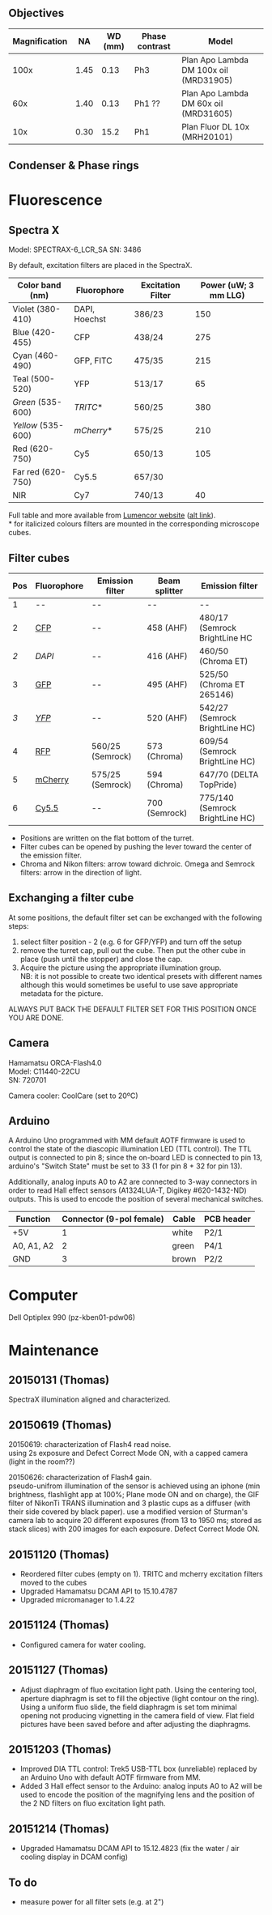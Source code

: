 
## Objectives

Magnification | NA    | WD (mm) | Phase contrast | Model
--------------|-------|---------|----------------|------
100x          | 1.45  | 0.13    | Ph3            | Plan Apo Lambda DM 100x oil (MRD31905)
60x           | 1.40  | 0.13    | Ph1 ??         | Plan Apo Lambda DM 60x oil (MRD31605)
10x           | 0.30  | 15.2    | Ph1            | Plan Fluor DL 10x (MRH20101)


## Condenser & Phase rings


# Fluorescence

## Spectra X

Model: SPECTRAX-6_LCR_SA
SN: 3486

By default, excitation filters are placed in the SpectraX.

Color band (nm)   | Fluorophore	    | Excitation Filter	| Power (uW; 3 mm LLG)
------------------|-----------------|-------------------|---------------------
Violet (380-410)	| DAPI, Hoechst	  | 386/23            | 150	
Blue (420-455)	  | CFP             |	438/24            | 275	
Cyan (460-490)	  | GFP, FITC	      | 475/35            | 215	
Teal (500-520)	  | YFP	            | 513/17            | 65	
*Green* (535-600) | *TRITC*&#42;    | 560/25  	        | 380	
*Yellow* (535-600)| *mCherry*&#42;  | 575/25	          | 210
Red (620-750)	    | Cy5             | 650/13	          | 105	
Far red (620-750)	| Cy5.5           | 657/30	          | 	
NIR	              | Cy7	            | 740/13	          | 40

Full table and more available from [Lumencor website](http://www.lumencor.com/docs/Power%20&%20Intensity%20Levels%202.28.11.pdf) ([alt link](http://lumencor.com/wp-content/uploads/2012/06/SPECTRA-P-I-06-12.pdf)). \
&#42; for italicized colours filters are mounted in the corresponding microscope cubes.


## Filter cubes

Pos | Fluorophore                      | Emission filter    | Beam splitter | Emission filter
----|----------------------------------|--------------------|---------------|----------------
1   | --                               | --                 | --            | --
2   | [CFP](http://tiny.cc/ksnu5x)     | --                 | 458 (AHF)     | 480/17 (Semrock BrightLine HC
*2* | *DAPI*                           | --                 | 416 (AHF)     | 460/50 (Chroma ET)
3   | [GFP](http://tiny.cc/6dvkzx)     | --                 | 495 (AHF)     | 525/50 (Chroma ET 265146)
*3* | [*YFP*](http://tiny.cc/8evkzx)   | --                 | 520 (AHF)     | 542/27 (Semrock BrightLine HC)
4   | [RFP](http://tiny.cc/t9ukzx)     | 560/25 (Semrock)   | 573 (Chroma)  | 609/54 (Semrock BrightLine HC)
5   | [mCherry](http://tiny.cc/egvkzx) | 575/25 (Semrock)   | 594 (Chroma)  | 647/70 (DELTA TopPride)
6   | [Cy5.5](http://tiny.cc/k6mu5x)   |--                  | 700 (Semrock) | 775/140 (Semrock BrightLine HC)


- Positions are written on the flat bottom of the turret.
- Filter cubes can be opened by pushing the lever toward the center of the emission filter.
- Chroma and Nikon filters: arrow toward dichroic.
  Omega and Semrock filters: arrow in the direction of light.

## Exchanging a filter cube
At some positions, the default filter set can be exchanged with the following steps:

1. select filter position - 2 (e.g. 6 for GFP/YFP) and turn off the setup
2. remove the turret cap, pull out the cube. Then put the other cube in place (push until the stopper) and close the cap.
3. Acquire the picture using the appropriate illumination group. \
NB: it is not possible to create two identical presets with different names although this would sometimes be useful to use save appropriate metadata for the picture.

ALWAYS PUT BACK THE DEFAULT FILTER SET FOR THIS POSITION ONCE YOU ARE DONE.


## Camera
Hamamatsu ORCA-Flash4.0  
Model: C11440-22CU  
SN: 720701

Camera cooler: CoolCare (set to 20ºC)

## Arduino
A Arduino Uno programmed with MM default AOTF firmware is used to control the state of the diascopic illumination LED (TTL control). The TTL output is connected to pin 8; since the on-board LED is connected to pin 13, arduino's "Switch State" must be set to 33 (1 for pin 8 + 32 for pin 13).

Additionally, analog inputs A0 to A2 are connected to 3-way connectors in order to read Hall effect sensors (A1324LUA-T, Digikey #620-1432-ND) outputs. This is used to encode the position of several mechanical switches.

Function   | Connector (9-pol female) | Cable    | PCB header
-----------|--------------------------|----------|-------------
+5V        |                        1 | white    | P2/1	
A0, A1, A2 |                        2 | green    | P4/1	
GND        |                        3 | brown    | P2/2	


# Computer
Dell Optiplex 990 (pz-kben01-pdw06)


# Maintenance

## 20150131 (Thomas)
SpectraX illumination aligned and characterized.

## 20150619 (Thomas)
20150619: characterization of Flash4 read noise.\
using 2s exposure and Defect Correct Mode ON, with a capped camera (light in the room??)

20150626: characterization of Flash4 gain.\
pseudo-unifrom illumination of the sensor is achieved using an iphone (min brightness, flashlight app at 100%; Plane mode ON and on charge), the GIF filter of NikonTi TRANS illumination and 3 plastic cups as a diffuser (with their side covered by black paper).
use a modified version of Sturman's camera lab to acquire 20 different exposures (from 13 to 1950 ms; stored as stack slices) with 200 images for each exposure.
Defect Correct Mode ON.

## 20151120 (Thomas)
- Reordered filter cubes (empty on 1). TRITC and mcherry excitation filters moved to the cubes
- Upgraded Hamamatsu DCAM API to 15.10.4787
- Upgraded micromanager to 1.4.22

## 20151124 (Thomas)
- Configured camera for water cooling.

## 20151127 (Thomas)
- Adjust diaphragm of fluo excitation light path.
Using the centering tool, aperture diaphragm is set to fill the objective (light contour on the ring).
Using a uniform fluo slide, the field diaphragm is set tom minimal opening not producing vignetting in the camera field of view.
Flat field pictures have been saved before and after adjusting the diaphragms.

## 20151203 (Thomas)
- Improved DIA TTL control: Trek5 USB-TTL box (unreliable) replaced by an Arduino Uno with default AOTF firmware from MM.
- Added 3 Hall effect sensor to the Arduino: analog inputs A0 to A2 will be used to encode the position of the magnifying lens and the position of the 2 ND filters on fluo excitation light path.

## 20151214 (Thomas)
- Upgraded Hamamatsu DCAM API to 15.12.4823 (fix the water / air cooling display in DCAM config)


## To do
- measure power for all filter sets (e.g. at 2")
